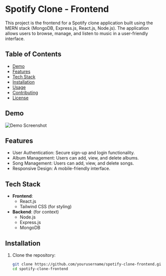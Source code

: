# Spotify Clone - Frontend

This project is the frontend for a Spotify clone application built using the MERN stack (MongoDB, Express.js, React.js, Node.js). The application allows users to browse, manage, and listen to music in a user-friendly interface.

## Table of Contents

- [Demo](#demo)
- [Features](#features)
- [Tech Stack](#tech-stack)
- [Installation](#installation)
- [Usage](#usage)
- [Contributing](#contributing)
- [License](#license)

## Demo

![Demo Screenshot](link_to_your_screenshot)

## Features

- User Authentication: Secure sign-up and login functionality.
- Album Management: Users can add, view, and delete albums.
- Song Management: Users can add, view, and delete songs.
- Responsive Design: A mobile-friendly interface.

## Tech Stack

- **Frontend**:
  - React.js
  - Tailwind CSS (for styling)
- **Backend**: (for context)
  - Node.js
  - Express.js
  - MongoDB

## Installation

1. Clone the repository:
   ```bash
   git clone https://github.com/yourusername/spotify-clone-frontend.git
   cd spotify-clone-frontend
   ```
